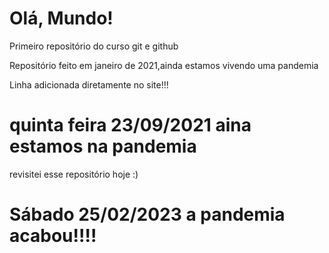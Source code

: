# Olá, Mundo!
 Primeiro repositório do curso git e github 

Repositório feito em janeiro de 2021,ainda estamos vivendo uma pandemia

Linha adicionada diretamente no site!!!
# quinta feira 23/09/2021 aina estamos na pandemia
revisitei esse repositório hoje :)

# Sábado 25/02/2023 a pandemia acabou!!!!
